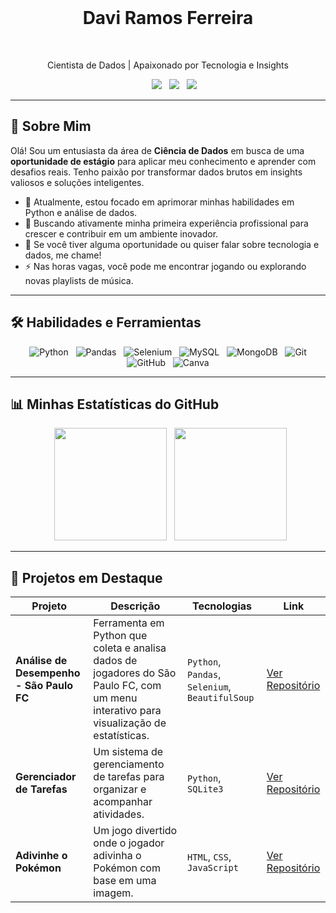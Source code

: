 <div align="center">
  <h1>Davi Ramos Ferreira</h1>
  <p>Cientista de Dados | Apaixonado por Tecnologia e Insights</p>
  
  <a href="https://www.linkedin.com/in/davi-ramos-ferreira-325354294/"><img src="https://img.shields.io/badge/LinkedIn-0077B5?style=for-the-badge&logo=linkedin&logoColor=white"></a>
  <a href="mailto:daviramoswork@gmail.com"><img src="https://img.shields.io/badge/Email-D14836?style=for-the-badge&logo=gmail&logoColor=white"></a>
  <a href="https://portfolio-eight-ivory-17.vercel.app/"><img src="https://img.shields.io/badge/Portfólio-000000?style=for-the-badge&logo=About.me&logoColor=white"></a>
</div>

---

## 👋 Sobre Mim

Olá! Sou um entusiasta da área de **Ciência de Dados** em busca de uma **oportunidade de estágio** para aplicar meu conhecimento e aprender com desafios reais. Tenho paixão por transformar dados brutos em insights valiosos e soluções inteligentes.

* 🔭 Atualmente, estou focado em aprimorar minhas habilidades em Python e análise de dados.
* 🌱 Buscando ativamente minha primeira experiência profissional para crescer e contribuir em um ambiente inovador.
* 💬 Se você tiver alguma oportunidade ou quiser falar sobre tecnologia e dados, me chame!
* ⚡ Nas horas vagas, você pode me encontrar jogando ou explorando novas playlists de música.

---

## 🛠️ Habilidades e Ferramientas

<div align="center">
  <img src="https://img.shields.io/badge/Python-3776AB?style=for-the-badge&logo=python&logoColor=white" alt="Python"/>
  <img src="https://img.shields.io/badge/Pandas-150458?style=for-the-badge&logo=pandas&logoColor=white" alt="Pandas"/>
  <img src="https://img.shields.io/badge/Selenium-43B02A?style=for-the-badge&logo=selenium&logoColor=white" alt="Selenium"/>
  <img src="https://img.shields.io/badge/MySQL-4479A1?style=for-the-badge&logo=mysql&logoColor=white" alt="MySQL"/>
  <img src="https://img.shields.io/badge/MongoDB-47A248?style=for-the-badge&logo=mongodb&logoColor=white" alt="MongoDB"/>
  <img src="https://img.shields.io/badge/Git-F05032?style=for-the-badge&logo=git&logoColor=white" alt="Git"/>
  <img src="https://img.shields.io/badge/GitHub-181717?style=for-the-badge&logo=github&logoColor=white" alt="GitHub"/>
  <img src="https://img.shields.io/badge/Canva-00C4CC?style=for-the-badge&logo=canva&logoColor=white" alt="Canva"/>
</div>

---

## 📊 Minhas Estatísticas do GitHub

<div align="center">
  <img height="180em" src="https://github-readme-stats.vercel.app/api?username=Daviramos7&show_icons=true&theme=dracula&include_all_commits=true&count_private=true"/>
  <img height="180em" src="https://github-readme-stats.vercel.app/api/top-langs/?username=Daviramos7&layout=compact&langs_count=7&theme=dracula"/>
</div>

---

## 📌 Projetos em Destaque

| Projeto | Descrição | Tecnologias | Link |
|---|---|---|---|
| **Análise de Desempenho - São Paulo FC** | Ferramenta em Python que coleta e analisa dados de jogadores do São Paulo FC, com um menu interativo para visualização de estatísticas. | `Python`, `Pandas`, `Selenium`, `BeautifulSoup` | [Ver Repositório](https://github.com/Daviramos7/Projeto-SPFC) |
| **Gerenciador de Tarefas** | Um sistema de gerenciamento de tarefas para organizar e acompanhar atividades. | `Python`, `SQLite3` | [Ver Repositório](https://github.com/Daviramos7/task_manager) |
| **Adivinhe o Pokémon** | Um jogo divertido onde o jogador adivinha o Pokémon com base em uma imagem. | `HTML`, `CSS`, `JavaScript` | [Ver Repositório](https://github.com/Daviramos7/Guess-the-Pokemon) |
